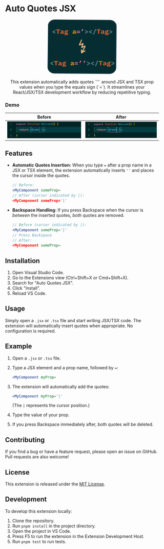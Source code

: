 # Auto Quotes JSX

<p align="center">
  <img src="assets/logo.png" alt="Logo" width="227px" height="178px">
</p>
<p align="center">
This extension automatically adds quotes `''` around JSX and TSX prop values when you type the equals sign (`=`). It streamlines your React/JSX/TSX development workflow by reducing repetitive typing.
</p>

### Demo

| Before                          | After                          |
| ------------------------------- | ------------------------------ |
| <img src="assets/before.gif" /> | <img src="assets/after.gif" /> |

## Features

- **Automatic Quotes Insertion:** When you type `=` after a prop name in a JSX or TSX element, the extension automatically inserts `''` and places the cursor inside the quotes.

  ```jsx
  // Before:
  <MyComponent someProp=
  // After (cursor indicated by |):
  <MyComponent someProp='|'
  ```

- **Backspace Handling:** If you press Backspace when the cursor is _between_ the inserted quotes, _both_ quotes are removed.

  ```jsx
  // Before (cursor indicated by |):
  <MyComponent someProp='|'
  // Press Backspace
  // After:
  <MyComponent someProp=
  ```

## Installation

1.  Open Visual Studio Code.
2.  Go to the Extensions view (Ctrl+Shift+X or Cmd+Shift+X).
3.  Search for "Auto Quotes JSX".
4.  Click "Install".
5.  Reload VS Code.

## Usage

Simply open a `.jsx` or `.tsx` file and start writing JSX/TSX code. The extension will automatically insert quotes when appropriate. No configuration is required.

## Example

1.  Open a `.jsx` or `.tsx` file.
2.  Type a JSX element and a prop name, followed by `=`:

    ```jsx
    <MyComponent myProp=
    ```

3.  The extension will automatically add the quotes:

    ```jsx
    <MyComponent myProp='|'
    ```

    (The `|` represents the cursor position.)

4.  Type the value of your prop.
5.  If you press Backspace immediately after, both quotes will be deleted.

## Contributing

If you find a bug or have a feature request, please open an issue on GitHub. Pull requests are also welcome!

## License

This extension is released under the [MIT License](LICENSE).

## Development

To develop this extension locally:

1.  Clone the repository.
2.  Run `pnpm install` in the project directory.
3.  Open the project in VS Code.
4.  Press F5 to run the extension in the Extension Development Host.
5.  Run `pnpm test` to run tests.
